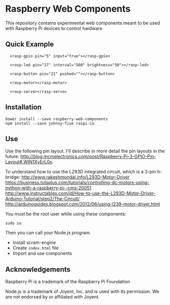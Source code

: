 # Raspberry Web Components

This repository contains experimental web components meant to be used with Raspberry Pi devices to control hardware.

## Quick Example

```
  <rasp-gpio pin="5" input="true"></rasp-gpio>

  <rasp-led pin="17" interval="500" brightness="50"></rasp-led>
  
  <rasp-button pin="21" pushed=""></rasp-button>
  
  <rasp-motor></rasp-motor>
  
  <rasp-servo></rasp-servo>
```

## Installation

```
bower install --save raspberry-web-components
npm install --save johnny-five raspi-io
```

## Use

Use the following pin layout. I'll describe in more detail the pin layouts in the future:
http://blog.mcmelectronics.com/post/Raspberry-Pi-3-GPIO-Pin-Layout#.WIN1XvErL0o

To understand how to use the L293D integrated circuit, which is a 3-pin h-bridge:
http://www.rakeshmondal.info/L293D-Motor-Driver
https://business.tutsplus.com/tutorials/controlling-dc-motors-using-python-with-a-raspberry-pi--cms-20051
http://www.instructables.com/id/How-to-use-the-L293D-Motor-Driver-Arduino-Tutorial/step2/The-Circuit/
http://arduinoguides.blogspot.com/2012/06/using-l239-motor-driver.html

You must be the root user while using these components:
```
sudo su
```
Then you can call your Node.js program.

* Install scram-engine
* Create `index.html` file
* Import and use components

## Acknowledgements

Raspberry Pi is a trademark of the Raspberry Pi Foundation

Node.js is a trademark of Joyent, Inc. and is used with its permission. We are not endorsed by or
affiliated with Joyent.
